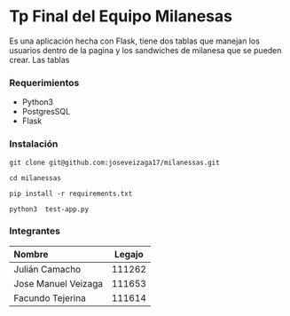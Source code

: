 # Tp Final del Equipo Milanesas

Es una aplicación hecha con Flask, tiene dos tablas que manejan los usuarios dentro de la pagina y los sandwiches de milanesa que se pueden crear.
Las tablas

### Requerimientos

- Python3
- PostgresSQL
- Flask

### Instalación

```
git clone git@github.com:joseveizaga17/milanessas.git

cd milanessas

pip install -r requirements.txt

python3  test-app.py
```

### Integrantes

| Nombre             | Legajo |
| :------------------| :----: |
| Julián Camacho     | 111262 |
| Jose Manuel Veizaga| 111653 |
| Facundo Tejerina   | 111614 |
